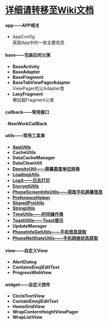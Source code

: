 # [详细请转移至Wiki文档](https://gitee.com/xmqian/UtilsLibrary/wikis/Home)
#### app——APP相关
- AppConfig  
获取App中的一些主要信息

#### base——包装后的父类
-  **BaseActivity**   
-  **BaseAdapter** 
-  **BaseFragment** 
-  **BaseTabViewPagerAdapter**   
ViewPager的父Adapter类
-  **LasyFragment**   
懒加载Fragment父类

#### callback——常用接口
· **NewWorkCallBack**

#### utils——常用工具类
- **[AppUtils](https://gitee.com/xmqian/UtilsLibrary/wikis/AppUtils?parent=utils)**
- **CacheUtils**
- **DataCacheManager**
- **DataCleanUtil**
- **[DensityUtil——屏幕密度单位转换](https://gitee.com/xmqian/UtilsLibrary/wikis/DensityUtil?parent=utils)**
- **[LoadingUtils](https://gitee.com/xmqian/UtilsLibrary/wikis/LoadingUtils?parent=utils)**
- **[LogX——日志打印](https://gitee.com/xmqian/UtilsLibrary/wikis/LogX?parent=utils)**
- **[EncryptUtils](https://gitee.com/xmqian/UtilsLibrary/wikis/EncryptUtils?parent=utils)**
- **[PhoneScreenInfoUtils——获取手机屏幕信息](https://gitee.com/xmqian/UtilsLibrary/wikis/PhoneScreenInfoUtils?parent=utils)**
- **[PreferenceHelper](https://gitee.com/xmqian/UtilsLibrary/wikis/PreferenceHelper?parent=utils)**
- **[SharedPreUtils](https://gitee.com/xmqian/UtilsLibrary/wikis/SharedPreUtils?parent=utils)**
- **[StringUtils](https://gitee.com/xmqian/UtilsLibrary/wikis/StringUtils?parent=utils)**
- **[TimeUtils——时间操作类](https://gitee.com/xmqian/UtilsLibrary/wikis/TimeUtils?parent=utils)**
- **[ToastUtils——Toast提示](https://gitee.com/xmqian/UtilsLibrary/wikis/ToastUtils?parent=utils)**
- **UpdateManager**
- **[PhoneInfoGetUtils——手机信息获取](https://gitee.com/xmqian/UtilsLibrary/wikis/PhoneInfoGetUtils?parent=utils)**
- **[PhoneNetStateUtils——手机网络状态获取](https://gitee.com/xmqian/UtilsLibrary/wikis/PhoneNetStateUtils?parent=utils)**
#### view——自定义View
- **AlertDialog**
- **ContainsEnojiEditText**
- **ProgressWebView**

#### widget——自定义控件
- **CircleTextView**
- **ContainEmojiEditText**
- **HomeGridView**
- **WrapConternHeightViewPager**
- **WrapListView**

